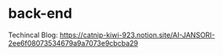 # back-end
Techincal Blog: https://catnip-kiwi-923.notion.site/AI-JANSORI-2ee6f08073534679a9a7073e9cbcba29
